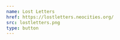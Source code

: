 ```yaml
---
name: Lost Letters
href: https://lostletters.neocities.org/
src: lostletters.png
type: button
---
```

